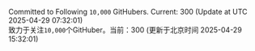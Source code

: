 Committed to Following `10,000` GitHubers. Current: <!-- FOLLOWING_COUNT -->300<!-- FOLLOWING_COUNT --> (Update at UTC <!-- LAST_UPDATED -->2025-04-29 07:32:01<!-- LAST_UPDATED -->)<br>
致力于关注`10,000`个GitHuber。当前：<!-- FOLLOWING_COUNT -->300<!-- FOLLOWING_COUNT --> (更新于北京时间 <!-- LAST_UPDATED_CST -->2025-04-29 15:32:01<!-- LAST_UPDATED_CST -->)
